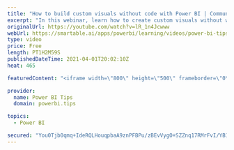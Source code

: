 ```yaml
---
title: "How to build custom visuals without code with Power BI | Community Webinar"
excerpt: "In this webinar, learn how to create custom visuals without writing code using a project that originated from Microsoft's own Charticulator. Go through multiple examples of building custom visuals to understand how this tool can fill specific reporting needs.   Learn more: https://community.powerbi.com"
originalUrl: https://youtube.com/watch?v=lR_1n4Jcwww
webUrl: https://smartable.ai/apps/powerbi/learning/videos/power-bi-tips-how-to-build-custom-visuals-without-code-with-power-bi-community-webinar/
type: video
price: Free
length: PT1H2M59S
publishedDateTime: 2021-04-01T20:02:10Z
heat: 465

featuredContent: "<iframe width=\"800\" height=\"500\" frameborder=\"0\" src=\"https://www.youtube.com/embed/lR_1n4Jcwww\" allow=\"accelerometer; autoplay; encrypted-media; gyroscope; picture-in-picture\" allowfullscreen></iframe>"

provider:
  name: Power BI Tips
  domain: powerbi.tips

topics:
  - Power BI

secured: "You0Tjb0qmq+IdeRQLHouqpbaA9znPFBPu/zBEvVygO+SZZnq17RMrFvI/YB1OexAvZxOp3l4cEyYM1Wwz4FWKWJX1HKufWFXeu2NlABNUCdRn8liP6eTHV4z5EZZoO7LPasE46suNcTGpnHjS0UVPh2FYQA4cqSZO2jRS0oYzmCbpixMM8gYiFOcL7kVkOWRgbx1mdOTkgny2W/KonL+nOdpPRdtxFDvmX6tCinSlnttS6CejbyiW7vBjQk2sT1vyXZhTJjNAzIeDfVyMEi72j/G7ON+gWk5McrjooaORQtbROZC8eUWHeoilWpwrn+1YpCRY8LZ7ptjZK6OwH/zccy2+8rj1BiUspWtRbwxy1qA8XvwQ9uD9e8gqGAjbn02U8zPpg2LeiK8lMw+Jy4fg==;kKxCN7CHWq7t8vlYT9htUQ=="
---
```


